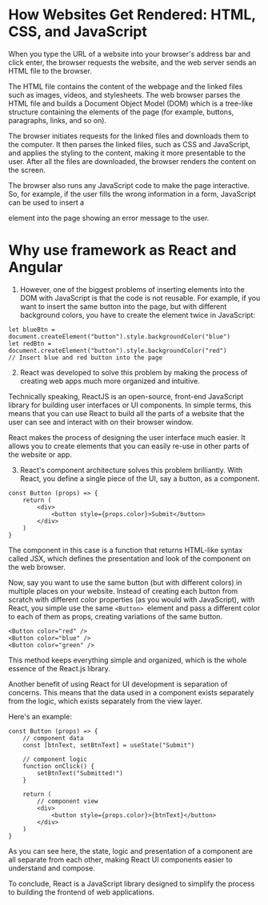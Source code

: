 # How Websites Get Rendered: HTML, CSS, and JavaScript 
When you type the URL of a website into your browser's address bar and click enter, the browser requests the website, and the web server sends an HTML file to the browser.

The HTML file contains the content of the webpage and the linked files such as images, videos, and stylesheets. The web browser parses the HTML file and builds a Document Object Model (DOM) which is a tree-like structure containing the elements of the page (for example, buttons, paragraphs, links, and so on).

The browser initiates requests for the linked files and downloads them to the computer. It then parses the linked files, such as CSS and JavaScript, and applies the styling to the content, making it more presentable to the user. After all the files are downloaded, the browser renders the content on the screen.

The browser also runs any JavaScript code to make the page interactive. So, for example, if the user fills the wrong information in a form, JavaScript can be used to insert a <div> element into the page showing an error message to the user.

# Why use framework as React and Angular
1. However, one of the biggest problems of inserting elements into the DOM with JavaScript is that the code is not reusable. For example, if you want to insert the same button into the page, but with different background colors, you have to create the element twice in JavaScript:
```
let blueBtn = document.createElement("button").style.backgroundColor("blue")
let redBtn = document.createElement("button").style.backgroundColor("red")
// Insert blue and red button into the page

```
2. React was developed to solve this problem by making the process of creating web apps much more organized and intuitive.

Technically speaking, ReactJS is an open-source, front-end JavaScript library for building user interfaces or UI components. In simple terms, this means that you can use React to build all the parts of a website that the user can see and interact with on their browser window.

React makes the process of designing the user interface much easier. It allows you to create elements that you can easily re-use in other parts of the website or app.

3. React's component architecture solves this problem brilliantly. With React, you define a single piece of the UI, say a button, as a component.
```
const Button (props) => {
	return (
    	<div>
        	<button style={props.color}>Submit</button>
        </div>
    )
}
```
The component in this case is a function that returns HTML-like syntax called JSX, which defines the presentation and look of the component on the web browser.

Now, say you want to use the same button (but with different colors) in multiple places on your website. Instead of creating each button from scratch with different color properties  (as you would with JavaScript), with React, you simple use the same `<Button> `element and pass a different color to each of them as props, creating variations of the same button.
```
<Button color="red" />
<Button color="blue" />
<Button color="green" />
```
This method keeps everything simple and organized, which is the whole essence of the React.js library.

Another benefit of using React for UI development is separation of concerns. This means that the data used in a component exists separately from the logic, which exists separately from the view layer.

Here's an example:
```
const Button (props) => {
	// component data
    const [btnText, setBtnText] = useState("Submit")
    
    // component logic
    function onClick() {
    	setBtnText("Submitted!")
    }
    
	return (
    	// component view
    	<div>
        	<button style={props.color}>{btnText}</button>
        </div>
    )
}
```
As you can see here, the state, logic and presentation of a component are all separate from each other, making React UI components easier to understand and compose.

To conclude, React is a JavaScript library designed to simplify the process to building the frontend of web applications.